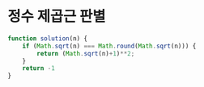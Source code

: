 # 정수 제곱근 판별

```javascript
function solution(n) {
    if (Math.sqrt(n) === Math.round(Math.sqrt(n))) {
        return (Math.sqrt(n)+1)**2;
    }
    return -1
}
```

